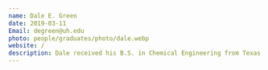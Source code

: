 ```yaml
---
name: Dale E. Green
date: 2019-03-11
Email: degreen@uh.edu
photo: people/graduates/photo/dale.webp
website: /
description: Dale received his B.S. in Chemical Engineering from Texas Tech in 2001 and M.S. ChE from Kansas State in 2012. He has worked in various manufacturing and technology roles for Dow Chemical and Olin since 2001. His research interests are centered around computational catalyst design and optimization with application in epoxy technology.
---
```


<!-- Dale received his B.S. in Chemical Engineering from Texas Tech in 2001 and M.S. ChE from Kansas State in 2012. He has worked in various manufacturing and technology roles for Dow Chemical and Olin since 2001. His research interests are centered around computational catalyst design and optimization with application in epoxy technology. -->
